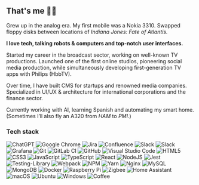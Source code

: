 ## That's me 👋😀

Grew up in the analog era. My first mobile was a Nokia 3310. Swapped floppy disks between locations of _Indiana Jones: Fate of Atlantis._

**I love tech, talking robots & computers and top-notch user interfaces.**

Started my career in the broadcast sector, working on well-known TV productions. Launched one of the first online studios, pioneering social media production, while simultaneously developing first-generation TV apps with Philips (HbbTV).

Over time, I have built CMS for startups and renowned media companies. \
Specialized in UI/UX & architecture for international corporations and the finance sector.

Currently working with AI, learning Spanish and automating my smart home. \
(Sometimes I’ll also fly an A320 from _HAM_ to _PMI_.)

### Tech stack

![ChatGPT](https://img.shields.io/badge/ChatGPT-74aa9c?style=for-the-badge&logo=openai&logoColor=white)
![Google Chrome](https://img.shields.io/badge/Google%20Chrome-4285F4?style=for-the-badge&logo=GoogleChrome&logoColor=white)
![Jira](https://img.shields.io/badge/Jira-%230A0FFF.svg?style=for-the-badge&logo=jira&logoColor=white)
![Confluence](https://img.shields.io/badge/Confluence-%23172BF4.svg?style=for-the-badge&logo=confluence&logoColor=white)
![Slack](https://img.shields.io/badge/Teams-5D5BD4?style=for-the-badge&logo=teams&logoColor=white)
![Slack](https://img.shields.io/badge/Slack-4A154B?style=for-the-badge&logo=slack&logoColor=white)
![Grafana](https://img.shields.io/badge/Grafana-F46800.svg?style=for-the-badge&logo=grafana&logoColor=white)
![Git](https://img.shields.io/badge/Git-%23F05033.svg?style=for-the-badge&logo=git&logoColor=white)
![GitLab CI](https://img.shields.io/badge/Gitlab%20ci-fd7e14.svg?style=for-the-badge&logo=gitlab&logoColor=white)
![GitHub](https://img.shields.io/badge/Github-121011.svg?style=for-the-badge&logo=github&logoColor=white)
![Visual Studio Code](https://img.shields.io/badge/VS%20Code-0078d7.svg?style=for-the-badge&logo=visual-studio-code&logoColor=white)
![HTML5](https://img.shields.io/badge/HTML5-E34F26.svg?style=for-the-badge&logo=html5&logoColor=white)
![CSS3](https://img.shields.io/badge/CSS3-1572B6.svg?style=for-the-badge&logo=css3&logoColor=white)
![JavaScript](https://img.shields.io/badge/JavaScript-F7DF1E.svg?style=for-the-badge&logo=javascript&logoColor=black)
![TypeScript](https://img.shields.io/badge/TypeScript-007ACC.svg?style=for-the-badge&logo=typescript&logoColor=white)
![React](https://img.shields.io/badge/React-06C4F9.svg?style=for-the-badge&logo=react&logoColor=white)
![NodeJS](https://img.shields.io/badge/node.js-6DA55F?style=for-the-badge&logo=node.js&logoColor=white)
![Jest](https://img.shields.io/badge/Jest-C21325?style=for-the-badge&logo=jest&logoColor=white)
![Testing-Library](https://img.shields.io/badge/TestingLibrary-E33332?style=for-the-badge&logo=testing-library&logoColor=white)
![Webpack](https://img.shields.io/badge/Webpack-2289DD.svg?style=for-the-badge&logo=webpack&logoColor=white)
![NPM](https://img.shields.io/badge/NPM-CB3837.svg?style=for-the-badge&logo=npm&logoColor=white)
![Yarn](https://img.shields.io/badge/yarn-2C8EBB.svg?style=for-the-badge&logo=yarn&logoColor=white)
![Nginx](https://img.shields.io/badge/nginx-009639.svg?style=for-the-badge&logo=nginx&logoColor=white)
![MySQL](https://img.shields.io/badge/MySQL-4479A1.svg?style=for-the-badge&logo=mysql&logoColor=white)
![MongoDB](https://img.shields.io/badge/MongoDB-4ea94b.svg?style=for-the-badge&logo=mongodb&logoColor=white)
![Docker](https://img.shields.io/badge/Docker-0DB7ED.svg?style=for-the-badge&logo=docker&logoColor=white)
![Raspberry Pi](https://img.shields.io/badge/RaspberryPi-C51A4A?style=for-the-badge&logo=Raspberry-Pi)
![Zigbee](https://img.shields.io/badge/ZigBee-%23EB0443.svg?style=for-the-badge&logo=zigbee&logoColor=white)
![Home Assistant](https://img.shields.io/badge/home%20assistant-%2341BDF5.svg?style=for-the-badge&logo=home-assistant&logoColor=white)
![macOS](https://img.shields.io/badge/macOS-000000.svg?style=for-the-badge&logo=apple&logoColor=white)
![Ubuntu](https://img.shields.io/badge/Ubuntu-E95420?style=for-the-badge&logo=ubuntu&logoColor=white)
![Windows](https://img.shields.io/badge/Windows-0078D6?style=for-the-badge&logo=windows&logoColor=white)
![Coffee](https://img.shields.io/badge/Coffee-916643?style=for-the-badge&logo=coffeescript&logoColor=white)
